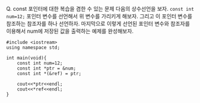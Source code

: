 Q. const 포인터에 대한 복습을 겸한 수 있는 문제
다음의 상수선언을 보자.
```const int num=12;```
포인터 변수를 선언해서 위 변수를 가리키게 해보자. 
그리고 이 포인터 변수를 참조하는 참조자를 하나 선언하자.
마지막으로 이렇게 선언된 포인터 변수와 참조자를 이용해서 num에 저장된 값을 출력하는 예제를 완성해보자.

```
#include <iostream>
using namespace std;

int main(void){
    const int num=12;
    const int *ptr = &num;
    const int *(&ref) = ptr;

    cout<<*ptr<<endl;
    cout<<*ref<<endl;
}
```